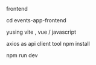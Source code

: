 frontend

cd events-app-frontend


yusing vite , vue  / javascript

axios as api client tool
npm install

npm run dev